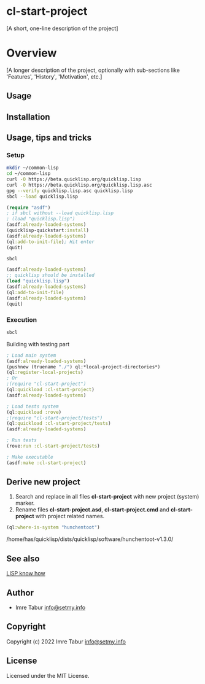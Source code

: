 # cl-start-project

[A short, one-line description of the project]

# Overview

[A longer description of the project, optionally with sub-sections like
'Features', 'History', 'Motivation', etc.]

## Usage

## Installation

## Usage, tips and tricks

### Setup

```sh
mkdir ~/common-lisp
cd ~/common-lisp
curl -O https://beta.quicklisp.org/quicklisp.lisp
curl -O https://beta.quicklisp.org/quicklisp.lisp.asc
gpg --verify quicklisp.lisp.asc quicklisp.lisp
sbcl --load quicklisp.lisp
```

```clojure
(require "asdf")
; if sbcl without --load quicklisp.lisp
; (load "quicklisp.lisp")
(asdf:already-loaded-systems)
(quicklisp-quickstart:install)
(asdf:already-loaded-systems)
(ql:add-to-init-file); Hit enter
(quit)
```

```sh
sbcl
```

```clojure
(asdf:already-loaded-systems)
;; quicklisp should be installed
(load "quicklisp.lisp")
(asdf:already-loaded-systems)
(ql:add-to-init-file)
(asdf:already-loaded-systems)
(quit)
```

### Execution

```sh
sbcl
```

Building with testing part

```clojure
; Load main system
(asdf:already-loaded-systems)
(pushnew (truename "./") ql:*local-project-directories*)
(ql:register-local-projects)
; Or
;(require "cl-start-project")
(ql:quickload :cl-start-project)
(asdf:already-loaded-systems)

; Load tests system
(ql:quickload :rove)
;(require "cl-start-project/tests")
(ql:quickload :cl-start-project/tests)
(asdf:already-loaded-systems)

; Run tests
(rove:run :cl-start-project/tests)

; Make executable
(asdf:make :cl-start-project)
```

## Derive new project

1. Search and replace in all files **cl-start-project** with new project (system) marker.
2. Rename files **cl-start-project.asd**, **cl-start-project.cmd** and **cl-start-project** with project related names.

```clojure
(ql:where-is-system "hunchentoot")
```

/home/has/quicklisp/dists/quicklisp/software/hunchentoot-v1.3.0/

## See also

[LISP know how](https://setmy-info.github.io/src/site/markdown/lisp.html)

## Author

* Imre Tabur <info@setmy.info>

## Copyright

Copyright (c) 2022 Imre Tabur <info@setmy.info>

## License

Licensed under the MIT License.

